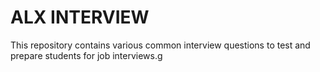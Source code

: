 # ALX INTERVIEW
This repository contains various common interview questions to test and prepare students for job interviews.g